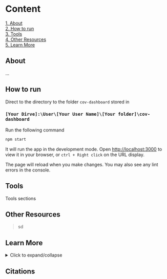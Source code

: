 # Content
[1. About](#about)
<br>
[2. How to run](#how-to-run)
<br>
[3. Tools](#tools)
<br>
[4. Other Resources](#other-resources)
<br>
[5. Learn More](#learn-more)


## About


...

## How to run

  Direct to the directory to the folder `cov-dashboard` stored in

  ### `[Your Dirve]:\User\[Your User Name]\[Your folder]\cov-dashboard`

  Run the following command

  ```python
  npm start
  ```
 
  
  It will run the app in the development mode. Open [http://localhost:3000](http://localhost:3000) to view it in your browser, or `ctrl + Right click` on the URL display.

  The page will reload when you make changes. You may also see any lint errors in the console.


## Tools

  Tools sections

## Other Resources

> sd

## Learn More

<details>
<summary>Click to expand/collapse</summary>

  <div style="text-align: center; margin-top: 50px; margin-bottom: 50px;">
      You can learn more in the <a href="https://facebook.github.io/create-react-app/docs/getting-started">Create React App documentation</a>.
      
      To learn React, check out the <a href="https://reactjs.org/">React documentation</a>.
      
      <strong>Code Splitting</strong>  
      This section has moved here: <a href="https://facebook.github.io/create-react-app/docs/code-splitting">https://facebook.github.io/create-react-app/docs/code-splitting</a>.
      
      <h3>Analyzing the Bundle Size</h3>
      This section has moved here: <a href="https://facebook.github.io/create-react-app/docs/analyzing-the-bundle-size">https://facebook.github.io/create-react-app/docs/analyzing-the-bundle-size</a>.
      
      <h3>Making a Progressive Web App</h3>
      This section has moved here: <a href="https://facebook.github.io/create-react-app/docs/making-a-progressive-web-app">https://facebook.github.io/create-react-app/docs/making-a-progressive-web-app</a>.
      
      <h3>Advanced Configuration</h3>
      This section has moved here: <a href="https://facebook.github.io/create-react-app/docs/advanced-configuration">https://facebook.github.io/create-react-app/docs/advanced-configuration</a>.
      
      <h3>Deployment</h3>
      This section has moved here: <a href="https://facebook.github.io/create-react-app/docs/deployment">https://facebook.github.io/create-react-app/docs/deployment</a>.
      
      <h3><code>npm run build</code> fails to minify</h3>
      This section has moved here: <a href="https://facebook.github.io/create-react-app/docs/troubleshooting#npm-run-build-fails-to-minify">https://facebook.github.io/create-react-app/docs/troubleshooting#npm-run-build-fails-to-minify</a>.
</div>


    



</details>


  


## Citations

  
